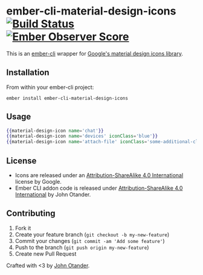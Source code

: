 # ember-cli-material-design-icons [![Build Status](https://travis-ci.org/johnotander/ember-cli-material-design-icons.svg?branch=master)](https://travis-ci.org/johnotander/ember-cli-material-design-icons) [![Ember Observer Score](http://emberobserver.com/badges/ember-cli-material-design-icons.svg)](http://emberobserver.com/addons/ember-cli-material-design-icons)

This is an [ember-cli](http://ember-cli.com) wrapper for [Google's material design icons library](https://github.com/google/material-design-icons).

## Installation

From within your ember-cli project:

```
ember install ember-cli-material-design-icons
```

## Usage

```hbs
{{material-design-icon name='chat'}}
{{material-design-icon name='devices' iconClass='blue'}}
{{material-design-icon name='attach-file' iconClass='some-additional-class'}}
```

## License

* Icons are released under an [Attribution-ShareAlike 4.0 International](http://creativecommons.org/licenses/by-sa/4.0/) license by Google.
* Ember CLI addon code is released under [Attribution-ShareAlike 4.0 International](http://creativecommons.org/licenses/by-sa/4.0/) by John Otander.

## Contributing

1. Fork it
2. Create your feature branch (`git checkout -b my-new-feature`)
3. Commit your changes (`git commit -am 'Add some feature'`)
4. Push to the branch (`git push origin my-new-feature`)
5. Create new Pull Request

Crafted with <3 by [John Otander](http://johnotander.com).

